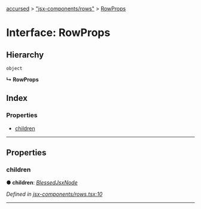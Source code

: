 [accursed](../README.md) > ["jsx-components/rows"](../modules/_jsx_components_rows_.md) > [RowProps](../interfaces/_jsx_components_rows_.rowprops.md)

# Interface: RowProps

## Hierarchy

 `object`

**↳ RowProps**

## Index

### Properties

* [children](_jsx_components_rows_.rowprops.md#children)

---

## Properties

<a id="children"></a>

###  children

**● children**: *[BlessedJsxNode](../modules/_jsx_types_.__global.jsx.md#blessedjsxnode)*

*Defined in [jsx-components/rows.tsx:10](https://github.com/cancerberoSgx/accursed/blob/978b980/src/jsx-components/rows.tsx#L10)*

___

